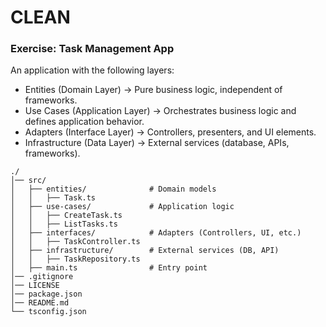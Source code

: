 # CLEAN

### Exercise: Task Management App

An application with the following layers:  
- Entities (Domain Layer) → Pure business logic, independent of frameworks.   
- Use Cases (Application Layer) → Orchestrates business logic and defines application behavior.   
- Adapters (Interface Layer) → Controllers, presenters, and UI elements.   
- Infrastructure (Data Layer) → External services (database, APIs, frameworks).   

```
./
│── src/
│   ├── entities/              # Domain models
│   │   ├── Task.ts
│   ├── use-cases/             # Application logic
│   │   ├── CreateTask.ts
│   │   ├── ListTasks.ts
│   ├── interfaces/            # Adapters (Controllers, UI, etc.)
│   │   ├── TaskController.ts
│   ├── infrastructure/        # External services (DB, API)
│   │   ├── TaskRepository.ts
│   ├── main.ts                # Entry point
│── .gitignore
│── LICENSE
│── package.json
│── README.md
└── tsconfig.json
```
